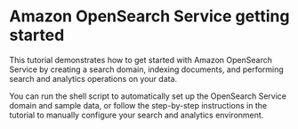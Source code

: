 # Amazon OpenSearch Service getting started

This tutorial demonstrates how to get started with Amazon OpenSearch Service by creating a search domain, indexing documents, and performing search and analytics operations on your data.

You can run the shell script to automatically set up the OpenSearch Service domain and sample data, or follow the step-by-step instructions in the tutorial to manually configure your search and analytics environment.

